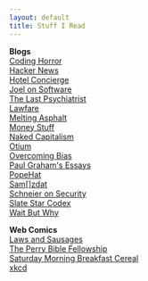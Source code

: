 ```yaml
---
layout: default
title: Stuff I Read
---
```


**Blogs**  
[Coding Horror](https://blog.codinghorror.com/)  
[Hacker News](https://news.ycombinator.com/)  
[Hotel Concierge](https://hotelconcierge.tumblr.com)  
[Joel on Software](https://www.joelonsoftware.com/)  
[The Last Psychiatrist](https://thelastpsychiatrist.com)  
[Lawfare](https://lawfareblog.com/)  
[Melting Asphalt](https://meltingasphalt.com)  
[Money Stuff](https://www.bloomberg.com/view/topics/money-stuff)  
[Naked Capitalism](https://www.nakedcapitalism.com/)  
[Otium](https://srconstantin.wordpress.com/)  
[Overcoming Bias](https://www.overcomingbias.com/)  
[Paul Graham's Essays](http://paulgraham.com/articles.html)  
[PopeHat](https://www.popehat.com/)  
[Sam\[\]zdat](https://samzdat.com/)  
[Schneier on Security](https://www.schneier.com/)  
[Slate Star Codex](http://slatestarcodex.com/)  
[Wait But Why](https://waitbutwhy.com)  

**Web Comics**  
[Laws and Sausages](http://lawsandsausagescomic.com/comic)  
[The Perry Bible Fellowship](http://pbfcomics.com/)  
[Saturday Morning Breakfast Cereal](http://smbc-comics.com/)  
[xkcd](https://xkcd.com/)  
